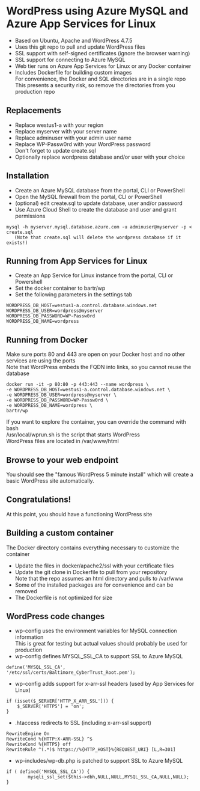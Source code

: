 # WordPress using Azure MySQL and Azure App Services for Linux
* Based on Ubuntu, Apache and WordPress 4.7.5
* Uses this git repo to pull and update WordPress files
* SSL support with self-signed certificates (ignore the browser warning)
* SSL support for connecting to Azure MySQL
* Web tier runs on Azure App Services for Linux or any Docker container
* Includes Dockerfile for building custom images  
     For convenience, the Docker and SQL directories are in a single repo  
     This presents a security risk, so remove the directories from you production repo

## Replacements
* Replace westus1-a with your region
* Replace myserver with your server name
* Replace adminuser with your admin user name
* Replace WP-Passw0rd with your WordPress password  
     Don't forget to update create.sql
* Optionally replace wordpress database and/or user with your choice

## Installation
* Create an Azure MySQL database from the portal, CLI or PowerShell
* Open the MySQL firewall from the portal, CLI or PowerShell
* (optional) edit create.sql to update database, user and/or password
* Use Azure Cloud Shell to create the database and user and grant permissions
```
mysql -h myserver.mysql.database.azure.com -u adminuser@myserver -p < create.sql
   (Note that create.sql will delete the wordpress database if it exists!)
```

## Running from App Services for Linux
* Create an App Service for Linux instance from the portal, CLI or Powershell
* Set the docker container to bartr/wp
* Set the following parameters in the settings tab
```
WORDPRESS_DB_HOST=westus1-a.control.database.windows.net
WORDPRESS_DB_USER=wordpress@myserver
WORDPRESS_DB_PASSWORD=WP-Passw0rd
WORDPRESS_DB_NAME=wordpress
```

## Running from Docker
Make sure ports 80 and 443 are open on your Docker host and no other services are using the ports  
Note that WordPress embeds the FQDN into links, so you cannot reuse the database
```
docker run -it -p 80:80 -p 443:443 --name wordpress \
-e WORDPRESS_DB_HOST=westus1-a.control.database.windows.net \
-e WORDPRESS_DB_USER=wordpress@myserver \
-e WORDPRESS_DB_PASSWORD=WP-Passw0rd \
-e WORDPRESS_DB_NAME=wordpress \
bartr/wp
```
If you want to explore the container, you can override the command with bash  
/usr/local/wprun.sh is the script that starts WordPress  
WordPress files are located in /var/www/html

## Browse to your web endpoint
You should see the "famous WordPress 5 minute install" which will create a basic WordPress site automatically.

## Congratulations!
At this point, you should have a functioning WordPress site

## Building a custom container
The Docker directory contains everything necessary to customize the container  

* Update the files in docker/apache2/ssl with your certificate files
* Update the git clone in Dockerfile to pull from your repository  
     Note that the repo assumes an html directory and pulls to /var/www
* Some of the installed packages are for convenience and can be removed
* The Dockerfile is not optimized for size

## WordPress code changes
* wp-config uses the environment variables for MySQL connection information  
    This is great for testing but actual values should probably be used for production
* wp-config defines MYSQL_SSL_CA to support SSL to Azure MySQL
```
define('MYSQL_SSL_CA', '/etc/ssl/certs/Baltimore_CyberTrust_Root.pem');
```
* wp-config adds support for x-arr-ssl headers (used by App Services for Linux)
```
if (isset($_SERVER['HTTP_X_ARR_SSL'])) {
	$_SERVER['HTTPS'] = 'on';
}
```
* .htaccess redirects to SSL (including x-arr-ssl support)
```
RewriteEngine On
RewriteCond %{HTTP:X-ARR-SSL} ^$
RewriteCond %{HTTPS} off
RewriteRule ^(.*)$ https://%{HTTP_HOST}%{REQUEST_URI} [L,R=301]
```
* wp-includes/wp-db.php is patched to support SSL to Azure MySQL
```
if ( defined('MYSQL_SSL_CA')) {
        mysqli_ssl_set($this->dbh,NULL,NULL,MYSQL_SSL_CA,NULL,NULL);
}
```
